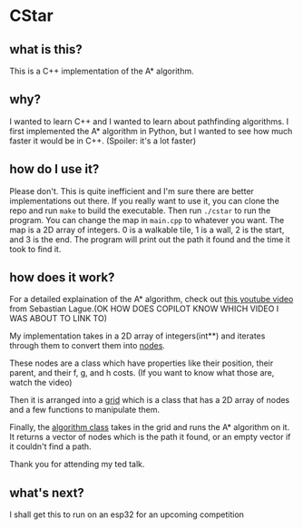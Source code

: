# CStar

## what is this?
This is a C++ implementation of the A* algorithm. 

## why?
I wanted to learn C++ and I wanted to learn about pathfinding algorithms. I first implemented the A* algorithm in Python, but I wanted to see how much faster it would be in C++. (Spoiler: it's a lot faster)

## how do I use it?
Please don't. This is quite inefficient and I'm sure there are better implementations out there. If you really want to use it, you can clone the repo and run `make` to build the executable. Then run `./cstar` to run the program. You can change the map in `main.cpp` to whatever you want. The map is a 2D array of integers. 0 is a walkable tile, 1 is a wall, 2 is the start, and 3 is the end. The program will print out the path it found and the time it took to find it.

## how does it work?
For a detailed explaination of the A* algorithm, check out [this youtube video](https://www.youtube.com/watch?v=-L-WgKMFuhE) from Sebastian Lague.(OK HOW DOES COPILOT KNOW WHICH VIDEO I WAS ABOUT TO LINK TO)

My implementation takes in a 2D array of integers(int**) and iterates through them to convert them into [nodes](https://github.com/satyamedh/CStar/blob/master/classes/node.cpp).

These nodes are a class which have properties like their position, their parent, and their f, g, and h costs. (If you want to know what those are, watch the video)

Then it is arranged into a [grid](https://github.com/satyamedh/CStar/blob/master/classes/grid.cpp) which is a class that has a 2D array of nodes and a few functions to manipulate them.

Finally, the [algorithm class](https://github.com/satyamedh/CStar/blob/master/classes/algorithm.cpp) takes in the grid and runs the A* algorithm on it. It returns a vector of nodes which is the path it found, or an empty vector if it couldn't find a path.

Thank you for attending my ted talk.

## what's next?
I shall get this to run on an esp32 for an upcoming competition


